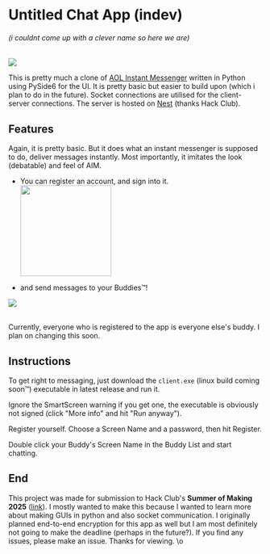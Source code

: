 # Untitled Chat App (indev)
###### (i couldnt come up with a clever name so here we are)

<img src="https://hc-cdn.hel1.your-objectstorage.com/s/v3/c4905951cdb7520b0b3b23773792b978b819a075_image.png"/>

This is pretty much a clone of <a href="https://en.wikipedia.org/wiki/(AIM_software)"/>AOL Instant Messenger</a> written in Python using PySide6 for the UI. It is pretty basic but easier to build upon (which i plan to do in the future). Socket connections are utilised for the client-server connections. The server is hosted on <a href="https://hackclub.app">Nest</a> (thanks Hack Club).


## Features
Again, it is pretty basic. But it does what an instant messenger is supposed to do, deliver messages instantly. Most importantly, it imitates the look (debatable) and feel of AIM.
- You can register an account, and sign into it.
<br><img width=180 src="https://hc-cdn.hel1.your-objectstorage.com/s/v3/2e6a45beaae9b94e40f0618f62619a9a6fc3bc19_image.png"/>

- and send messages to your Buddies™!
<img src="https://hc-cdn.hel1.your-objectstorage.com/s/v3/a6b525940ede7c2340cab38dec7b245e05d28ca3_image.png"/>

<br>Currently, everyone who is registered to the app is everyone else's buddy. I plan on changing this soon.


## Instructions
To get right to messaging, just download the `client.exe` (linux build coming soon™) executable in latest release and run it. 

Ignore the SmartScreen warning if you get one, the executable is obviously not signed (click "More info" and hit "Run anyway"). 

Register yourself. Choose a Screen Name and a password, then hit Register.

Double click your Buddy's Screen Name in the Buddy List and start chatting.


## End
This project was made for submission to Hack Club's **Summer of Making 2025** ([link](https://summer.hackclub.com/projects/2529)). I mostly wanted to make this because I wanted to learn more about making GUIs in python and also socket communication. I originally planned end-to-end encryption for this app as well but I am most definitely not going to make the deadline (perhaps in the future?). If you find any issues, please make an issue. Thanks for viewing. \o